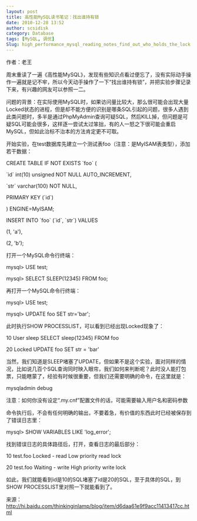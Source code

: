 ```yaml
---
layout: post
title: 高性能MySQL读书笔记：找出谁持有锁
date: 2010-12-28 13:52
author: scsidisk
category: Database
tags: [MySQL, 调优]
Slug: high_performance_mysql_reading_notes_find_out_who_holds_the_lock
---
```


作者：老王

周末重读了一遍《高性能MySQL》，发现有些知识点看过便忘了，没有实际动手操作一遍就是记不牢，所以今天动手操作了一下“找出谁持有锁”，并把实验步骤记录下来，有兴趣的网友可以参照一二。

问题的背景：在实际使用MySQL时，如果访问量比较大，那么很可能会出现大量Locked状态的进程，但是却不能方便的识别是哪条SQL引起的问题，很多人遇到此类问题时，多半是通过PhpMyAdmin查询可疑SQL，然后KILL掉，但问题是可疑SQL可能会很多，这样逐一尝试太过笨拙，有的人一怒之下很可能会重启MySQL，但如此治标不治本的方法肯定更不可取。

开始实验，在test数据库先建立一个测试表foo（注意：是MyISAM表类型），添加若干数据：

CREATE TABLE IF NOT EXISTS \`foo\` (

\`id\` int(10) unsigned NOT NULL AUTO\_INCREMENT,

\`str\` varchar(100) NOT NULL,

PRIMARY KEY (\`id\`)

) ENGINE=MyISAM;

INSERT INTO \`foo\` (\`id\`, \`str\`) VALUES

(1, 'a'),

(2, 'b');

打开一个MySQL命令行终端：

mysql\> USE test;

mysql\> SELECT SLEEP(12345) FROM foo;

再打开一个MySQL命令行终端：

mysql\> USE test;

mysql\> UPDATE foo SET str='bar';

此时执行SHOW PROCESSLIST，可以看到已经出现Locked现象了：

10 User sleep SELECT sleep(12345) FROM foo

20 Locked UPDATE foo SET str = 'bar'

当然，我们知道是SLEEP堵塞了UPDATE，但如果不是这个实验，面对同样的情况，比如说几百个SQL查询同时映入眼帘，我们如何来判断呢？此时没人能打包票，只能瞎蒙了，经验有时候很重要，但我们还需要明确的命令，在这里就是：

mysqladmin debug

注意：如何你没有设定“.my.cnf”配置文件的话，可能需要输入用户名和密码参数

命令执行后，不会有任何明确的输出，不要着急，有价值的东西此时已经被保存到了错误日志里：

mysql\> SHOW VARIABLES LIKE 'log\_error';

找到错误日志的具体路径后，打开，查看日志的最后部分：

10 test.foo Locked - read Low priority read lock

20 test.foo Waiting - write High priority write lock

如此，我们就能看到id是10的SQL堵塞了id是20的SQL，至于具体的SQL，到SHOW
PROCESSLIST里对照一下就能看到了。

来源：http://hi.baidu.com/thinkinginlamp/blog/item/d6daa61e9f9acc11413417cc.html

<div class="posttagsblock">
</div>

